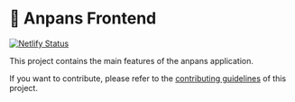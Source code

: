 # 🥞 Anpans Frontend

[![Netlify Status](https://api.netlify.com/api/v1/badges/7bebf1a3-be7b-4165-afd1-446256acd5e3/deploy-status)](https://app.netlify.com/sites/anpans-prod/deploys)

This project contains the main features of the anpans application.

If you want to contribute, please refer to the [contributing guidelines](./CONTRIBUTING.md) of this project.
